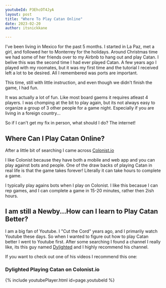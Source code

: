 ```yaml
---
youtubeId: P3EhcOT4JyA
layout: post
title: "Where To Play Catan Online"
date: 2023-02-20
author: itsnickkane

---
```

<link rel="stylesheet" href="video-embed.css">

I've been living in Mexico for the past 5 months. I started in La Paz, met a girl, and followed her to Monterrey for the holidays. Around Christmas time we had some of her friends over to my Airbnb to hang out and play Catan. I belive this was the second time I had ever played Catan. A few years ago I played with my roomates, but it was my first time and the tutorial I received left a lot to be desired. All I remembered was ports are important. 

This time, still with little instruction, and even though we didn't finish the game, I had fun.

It was actually a lot of fun. Like most board gaems it requires atleast 4 players. I was chomping at the bit to play again, but its not always easy to organize a group of 3 other people for a game night. Especially if you are living in a foreign country...

So if I can't get my fix in person, what should I do? The internet!


## Where Can I Play Catan Online?

After a little bit of searching I came across [Colonist.io][colonist-io]

I like Colonist because they have both a mobile and web app and you can play against bots and people. One of the draw backs of playing Catan in real life is that the game takes forever! Literally it can take hours to complete a game. 

I typically play agains bots when I play on Colonist. I like this becasue I can rep games, and I can complete a game in 15-20 minutes, rather then 2ish hours.


## I am still a Newby...How can I learn to Play Catan Better?

I am a big fan of Youtube. I "Cut the Cord" years ago, and I primarily watch Youtube these days. So when I wanted to figure out how to play Catan better I went to Youtube first. After some searching I found a channel I really like, its this guy named [Dylighted][Dylighted-youtube] and I highly recommend his channel.

If you want to check out one of his videos I recommend this one:

### Dylighted Playing Catan on Colonist.io

{% include youtubePlayer.html id=page.youtubeId %}

[colonist-io]: https://colonist.io/

[Dylighted-youtube]: https://www.youtube.com/@DyLightedPlaysCatan


